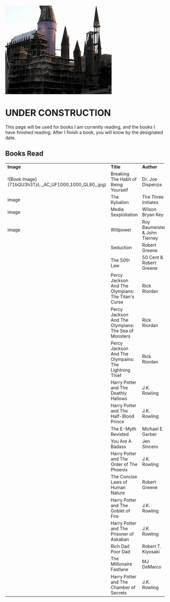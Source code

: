 ![Banner](underconstruction.jpg)

# UNDER CONSTRUCTION

This page will be used for books I am currently reading, and the books I have finished reading. After I finish a book, you will know by the designated date.

## Books Read

<table>
  <tr>
    <td><strong>Image</strong></td>
    <td><strong>Title</strong></td>
    <td><strong>Author</strong></td>
    <td><strong>Date Read</strong></td>
  </tr>
  <tr>
    <td>![Book Image](71bQU3h3TzL._AC_UF1000,1000_QL80_.jpg)</td>
    <td>Breaking The Habit of Being Yourself</td>
    <td>Dr. Joe Dispenza</td>
    <td>Current Read</td>
  </tr>
  <tr>
    <td>image</td>
    <td>The Kybalion</td>
    <td>The Three Initiates</td>
    <td>06/07/2024*</td>
  </tr>
  <tr>
    <td>image</td>
    <td>Media Sexploitation</td>
    <td>Wilson Bryan Key</td>
    <td>05/31/2024*</td>
  </tr>
  <tr>
    <td>image</td>
    <td>Willpower</td>
    <td>Roy Baumeister & John Tierney</td>
    <td>02/03/2024*</td>
  </tr>
  <tr>
    <td></td>
    <td>Seduction</td>
    <td>Robert Greene</td>
    <td>12/24/2023*</td>
  </tr>
  <tr>
    <td></td>
    <td>The 50th Law</td>
    <td>50 Cent & Robert Greene</td>
    <td>12/20/2024*</td>
  </tr>
  <tr>
    <td></td>
    <td>Percy Jackson And The Olympians: The Titan's Curse</td>
    <td>Rick Riordan</td>
    <td>12/18/2024</td>
  </tr>
  <tr>
    <td></td>
    <td>Percy Jackson And The Olympians: The Sea of Monsters</td>
    <td>Rick Riordan</td>
    <td>12/05/2024</td>
  </tr>
  <tr>
    <td></td>
    <td>Percy Jackson And The Olympains: The Lightning Thief</td>
    <td>Rick Riordan</td>
    <td>11/27/2024</td>
  </tr>
  <tr>
    <td></td>
    <td>Harry Potter and The Deathly Hallows</td>
    <td>J.K. Rowling</td>
    <td>11/20/2024*</td>
  </tr>
  <tr>
    <td></td>
    <td>Harry Potter and The Half-Blood Prince</td>
    <td>J.K. Rowling</td>
    <td>11/10/2024*</td>
  </tr>
  <tr>
    <td></td>
    <td>The E-Myth Revisted</td>
    <td>Michael E. Gerber</td>
    <td>10/31/2024*</td>
  </tr>
  <tr>
    <td></td>
    <td>You Are A Badass</td>
    <td>Jen Sincero</td>
    <td>10/20/2024*</td>
  </tr>
  <tr>
    <td></td>
    <td>Harry Potter and The Order of The Phoenix</td>
    <td>J.K. Rowling</td>
    <td>10/01/2024*</td>
  </tr>
  <tr>
    <td></td>
    <td>The Concise Laws of Human Nature</td>
    <td>Robert Greene</td>
    <td>09/20/2024*</td>
  </tr>
  <tr>
    <td></td>
    <td>Harry Potter and The Goblet of Fire</td>
    <td>J.K. Rowling</td>
    <td>09/15/2024*</td>
  </tr>
  <tr>
    <td></td>
    <td>Harry Potter and The Prisoner of Askaban</td>
    <td>J.K. Rowling</td>
    <td>08/31/2024*</td>
  </tr>
  <tr>
    <td></td>
    <td>Rich Dad Poor Dad</td>
    <td>Robert T. Kiyosaki</td>
    <td>08/17/2023*</td>
  </tr>
  <tr>
    <td></td>
    <td>The Millionaire Fastlane</td>
    <td>MJ DeMarco</td>
    <td>08/15/2023*</td>
  </tr>
  <tr>
    <td></td>
    <td>Harry Potter and The Chamber of Secrets</td>
    <td>J.K. Rowling</td>
    <td>08/10/2023*</td>
  </tr>
</table>
